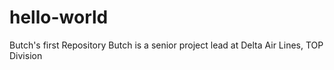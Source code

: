 # hello-world
Butch's first Repository
Butch is a senior project lead at Delta Air Lines, TOP Division
